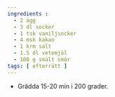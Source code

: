 ```yaml
---
ingredients :
  - 2 ägg
  - 3 dl socker
  - 1 tsk vaniljsocker
  - 4 msk kakao
  - 1 krm salt
  - 1.5 dl vetemjöl
  - 100 g smält smör
tags: [ efterrätt ]
---
```

* Grädda 15-20 min i 200 grader.
